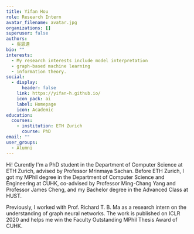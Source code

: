 ```yaml
---
title: Yifan Hou
role: Research Intern
avatar_filename: avatar.jpg
organizations: []
superuser: false
authors:
  - 吳恩達
bio: ""
interests:
  - My research interests include model interpretation
  - graph-based machine learning
  - information theory.
social:
  - display:
      header: false
    link: https://yifan-h.github.io/
    icon_pack: ai
    label: Homepage
    icon: Academic
education:
  courses:
    - institution: ETH Zurich
      course: PhD
email: ""
user_groups:
  - Alumni
---
```

Hi! Curently I'm a PhD student in the Department of Computer Science at ETH Zurich, advised by Professor Mrinmaya Sachan. Before ETH Zurich, I got my MPhil degree in the Department of Computer Science and Engineering at CUHK, co-advised by Professor Ming-Chang Yang and Professor James Cheng, and my Bachelor degree in the Advanced Class at HUST.



Previously, I worked with Prof. Richard T. B. Ma as a research intern on the understanding of graph neural networks. The work is published on ICLR 2020 and helps me win the Faculty Outstanding MPhil Thesis Award of CUHK.